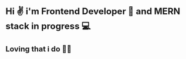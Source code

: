 
<h1 style="font-size: 24px;">Hi ✌ i'm Frontend Developer 🎨 and MERN stack in progress 💻</h1>
<h1 style="font-size: 20px;">Loving that i do 🚀🚀</h1>
